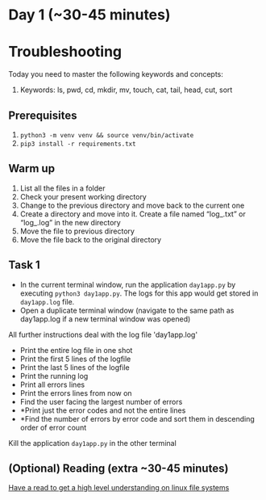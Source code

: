 # Day 1 (~30-45 minutes)

# Troubleshooting
Today you need to master the following keywords and concepts:
1. Keywords: ls, pwd, cd, mkdir, mv, touch, cat, tail, head, cut, sort


## Prerequisites

1. ```python3 -m venv venv && source venv/bin/activate```
2. ```pip3 install -r requirements.txt```

## Warm up

1. List all the files in a folder
2. Check your present working directory
3. Change to the previous directory and move back to the current one
4. Create a directory and move into it. Create a file named “log_<name>.txt” or “log_<name>.log” in the new directory
5. Move the file to previous directory
6. Move the file back to the original directory

## Task 1

- In the current terminal window, run the application ```day1app.py``` by executing ```python3 day1app.py```. The logs for this app would get stored in ```day1app.log``` file.
- Open a duplicate terminal window (navigate to the same path as day1app.log if a new terminal window was opened)

All further instructions deal with the log file 'day1app.log'
- Print the entire log file in one shot
- Print the first 5 lines of the logfile
- Print the last 5 lines of the logfile
- Print the running log
- Print all errors lines
- Print the errors lines from now on
- Find the user facing the largest number of errors
- *Print just the error codes and not the entire lines
- *Find the number of errors by error code and sort them in descending order of error count

Kill the application ```day1app.py``` in the other terminal

## (Optional) Reading (extra ~30-45 minutes)

[Have a read to get a high level understanding on linux file systems](https://opensource.com/life/16/10/introduction-linux-filesystems)